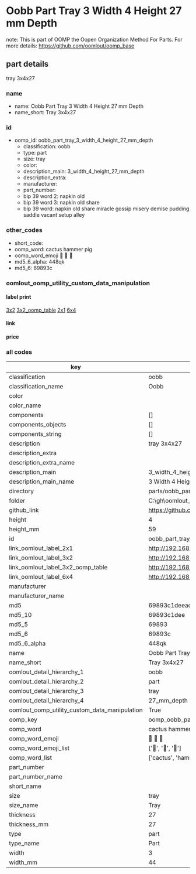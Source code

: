 # Oobb Part Tray 3 Width 4 Height 27 mm Depth  

note: This is part of OOMP the Oopen Organization Method For Parts. For more details: https://github.com/oomlout/oomp_base

##  part details
  



tray 3x4x27



### name
* name: Oobb Part Tray 3 Width 4 Height 27 mm Depth
* name_short: Tray 3x4x27 
### id
* oomp_id: oobb_part_tray_3_width_4_height_27_mm_depth
  * classification: oobb
  * type: part
  * size: tray
  * color: 
  * description_main: 3_width_4_height_27_mm_depth
  * description_extra: 
  * manufacturer: 
  * part_number: 
  * bip 39 word 2: napkin old
  * bip 39 word 3: napkin old share
  * bip 39 word: napkin old share miracle gossip misery demise pudding saddle vacant setup alley

### other_codes
* short_code: 
* oomp_word: cactus hammer pig
* oomp_word_emoji :cactus: :hammer: :pig:
* md5_6_alpha: 448qk
* md5_6: 69893c






### oomlout_oomp_utility_custom_data_manipulation
#### label print
[3x2](http://192.168.1.245:1112/?label=oomp%20448qk)
[3x2_oomp_table](http://192.168.1.108:1112/?label=oomp%20448qk)
[2x1](http://192.168.1.242:1112/?label=oomp%20448qk)
[6x4](http://192.168.1.55:1112/?label=oomp%20448qk)    

#### link

                              

#### price







### all codes 
| key | value |  
| --- | --- |  
| classification | oobb |  
| classification_name | Oobb |  
| color |  |  
| color_name |  |  
| components | [] |  
| components_objects | [] |  
| components_string | [] |  
| description | tray 3x4x27 |  
| description_extra |  |  
| description_extra_name |  |  
| description_main | 3_width_4_height_27_mm_depth |  
| description_main_name | 3 Width 4 Height 27 mm Depth |  
| directory | parts/oobb_part_tray_3_width_4_height_27_mm_depth |  
| folder | C:\gh\oomlout_oobb_version_4_generated_parts\parts\oobb_part_tray_3_width_4_height_27_mm_depth |  
| github_link | https://github.com/oomlout/oomlout_oomp_part_src/tree/main/parts/oobb_part_tray_3_width_4_height_27_mm_depth |  
| height | 4 |  
| height_mm | 59 |  
| id | oobb_part_tray_3_width_4_height_27_mm_depth |  
| link_oomlout_label_2x1 | http://192.168.1.242:1112/?label=oomp%20448qk |  
| link_oomlout_label_3x2 | http://192.168.1.245:1112/?label=oomp%20448qk |  
| link_oomlout_label_3x2_oomp_table | http://192.168.1.108:1112/?label=oomp%20448qk |  
| link_oomlout_label_6x4 | http://192.168.1.55:1112/?label=oomp%20448qk |  
| manufacturer |  |  
| manufacturer_name |  |  
| md5 | 69893c1deead274a36b278d78a668497 |  
| md5_10 | 69893c1dee |  
| md5_5 | 69893 |  
| md5_6 | 69893c |  
| md5_6_alpha | 448qk |  
| name | Oobb Part Tray 3 Width 4 Height 27 mm Depth |  
| name_short | Tray 3x4x27  |  
| oomlout_detail_hierarchy_1 | oobb |  
| oomlout_detail_hierarchy_2 | part |  
| oomlout_detail_hierarchy_3 | tray |  
| oomlout_detail_hierarchy_4 | 27_mm_depth |  
| oomlout_oomp_utility_custom_data_manipulation | True |  
| oomp_key | oomp_oobb_part_tray_3_width_4_height_27_mm_depth |  
| oomp_word | cactus hammer pig |  
| oomp_word_emoji | :cactus: :hammer: :pig: |  
| oomp_word_emoji_list | [':cactus:', ':hammer:', ':pig:'] |  
| oomp_word_list | ['cactus', 'hammer', 'pig'] |  
| part_number |  |  
| part_number_name |  |  
| short_name |  |  
| size | tray |  
| size_name | Tray |  
| thickness | 27 |  
| thickness_mm | 27 |  
| type | part |  
| type_name | Part |  
| width | 3 |  
| width_mm | 44 |  
